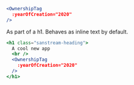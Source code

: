 ```jsx
<OwnershipTag
  :yearOfCreation="2020"
/>
```

As part of a h1. Behaves as inline text by default.

```jsx
<h1 class="sanstream-heading">
  A cool new app
  <br />
  <OwnershipTag
    :yearOfCreation="2020"
  />
</h1>
```